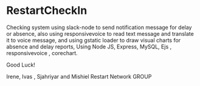 # RestartCheckIn


Checking system using slack-node to send notification message for delay or absence, also using responsivevoice to read text message and translate it to voice message, and using gstatic loader to draw visual charts for absence and delay reports, Using Node JS, Express, MySQL, Ejs , responsivevoice , corechart.

Good Luck!


Irene, Ivas , Sjahriyar and  Mishiel Restart Network GROUP
